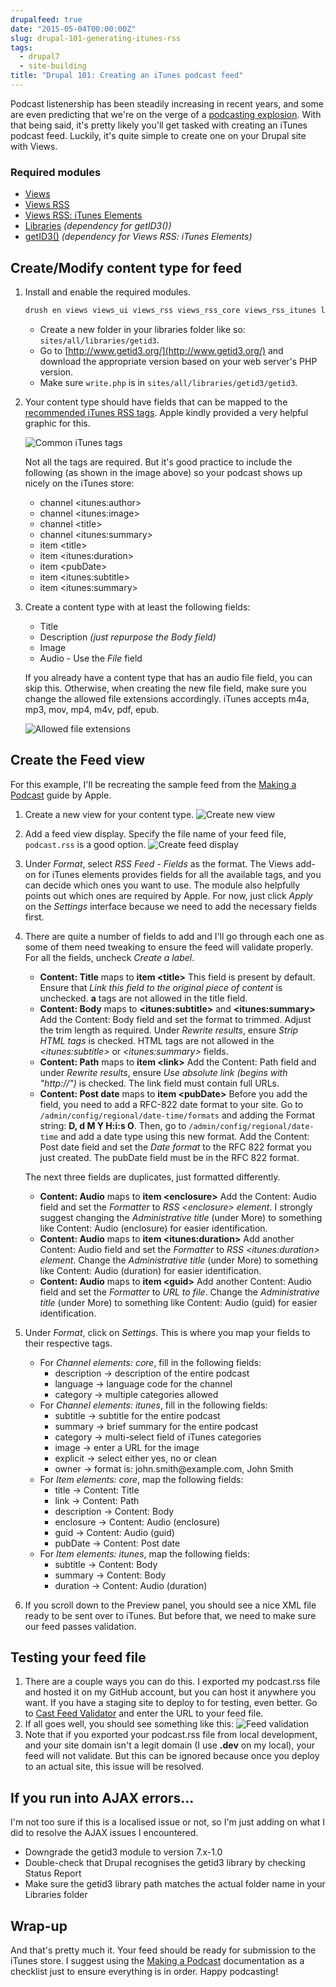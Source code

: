 ```yaml
---
drupalfeed: true
date: "2015-05-04T00:00:00Z"
slug: drupal-101-generating-itunes-rss
tags:
  - drupal7
  - site-building
title: "Drupal 101: Creating an iTunes podcast feed"
---
```


Podcast listenership has been steadily increasing in recent years, and some are even predicting that we're on the verge of a [podcasting explosion](http://contently.com/strategist/2014/10/21/4-predictions-from-top-media-minds/). With that being said, it's pretty likely you'll get tasked with creating an iTunes podcast feed. Luckily, it's quite simple to create one on your Drupal site with Views.

### Required modules

<ul>
    <li class="no-margin"><a href="https://www.drupal.org/project/views">Views</a></li>
    <li class="no-margin"><a href="https://www.drupal.org/project/views_rss">Views RSS</a></li>
    <li class="no-margin"><a href="https://www.drupal.org/project/views_rss_itunes">Views RSS: iTunes Elements</a></li>
    <li class="no-margin"><a href="https://www.drupal.org/project/libraries">Libraries</a><em> (dependency for getID3())</em></li>
    <li><a href="https://www.drupal.org/project/getid3">getID3()</a><em> (dependency for Views RSS: iTunes Elements)</em></li>
</ul>

## Create/Modify content type for feed

1. Install and enable the required modules.

   ```bash
   drush en views views_ui views_rss views_rss_core views_rss_itunes libraries getid3 -y
   ```

   - Create a new folder in your libraries folder like so: <code>sites/all/libraries/getid3</code>.
   - Go to [http://www.getid3.org/](http://www.getid3.org/) and download the appropriate version based on your web server's PHP version.
   - Make sure <code>write.php</code> is in <code>sites/all/libraries/getid3/getid3</code>.

2. Your content type should have fields that can be mapped to the [recommended iTunes RSS tags](https://www.apple.com/sg/itunes/podcasts/specs.html#rss). Apple kindly provided a very helpful graphic for this.

   ![Common iTunes tags](https://www.apple.com/sg/itunes/podcasts/images/itunes-podcast-display.jpg)

   <p class="no-margin">Not all the tags are required. But it's good practice to include the following (as shown in the image above) so your podcast shows up nicely on the iTunes store:</p>
   <ul>
       <li class="no-margin">channel &lt;itunes:author&gt;</li>
       <li class="no-margin">channel &lt;itunes:image&gt;</li>
       <li class="no-margin">channel &lt;title&gt;</li>
       <li class="no-margin">channel &lt;itunes:summary&gt;</li>
       <li class="no-margin">item &lt;title&gt;</li>
       <li class="no-margin">item &lt;itunes:duration&gt;</li>
       <li class="no-margin">item &lt;pubDate&gt;</li>
       <li class="no-margin">item &lt;itunes:subtitle&gt;</li>
       <li class="no-margin">item &lt;itunes:summary&gt;</li>
   </ul>

3. <p class="no-margin">Create a content type with at least the following fields:</p>
   <ul>
       <li class="no-margin">Title</li>
       <li class="no-margin">Description <em>(just repurpose the Body field)</em></li>
       <li class="no-margin">Image</li>
       <li>Audio - Use the <em>File</em> field</li>
   </ul>

   If you already have a content type that has an audio file field, you can skip this. Otherwise, when creating the new file field, make sure you change the allowed file extensions accordingly. iTunes accepts m4a, mp3, mov, mp4, m4v, pdf, epub.

   ![Allowed file extensions](/images/posts/itunes/file-types.jpg)

## Create the Feed view

For this example, I'll be recreating the sample feed from the [Making a Podcast](https://www.apple.com/sg/itunes/podcasts/specs.html) guide by Apple.

1. Create a new view for your content type.
   ![Create new view](/images/posts/itunes/new-view.jpg)
2. Add a feed view display. Specify the file name of your feed file, <code>podcast.rss</code> is a good option.
   ![Create feed display](/images/posts/itunes/feed-display.jpg)
3. Under _Format_, select _RSS Feed - Fields_ as the format. The Views add-on for iTunes elements provides fields for all the available tags, and you can decide which ones you want to use. The module also helpfully points out which ones are required by Apple. For now, just click _Apply_ on the _Settings_ interface because we need to add the necessary fields first.
4. There are quite a number of fields to add and I'll go through each one as some of them need tweaking to ensure the feed will validate properly. For all the fields, uncheck _Create a label_.

   - **Content: Title** maps to **item &lt;title&gt;**
     This field is present by default. Ensure that _Link this field to the original piece of content_ is unchecked. **a** tags are not allowed in the title field.
   - **Content: Body** maps to **&lt;itunes:subtitle&gt;** and **&lt;itunes:summary&gt;**
     Add the Content: Body field and set the format to trimmed. Adjust the trim length as required. Under _Rewrite results_, ensure _Strip HTML tags_ is checked. HTML tags are not allowed in the _&lt;itunes:subtitle&gt;_ or _&lt;itunes:summary&gt;_ fields.
   - **Content: Path** maps to **item &lt;link&gt;**
     Add the Content: Path field and under _Rewrite results_, ensure _Use absolute link (begins with "http://")_ is checked. The link field must contain full URLs.
   - **Content: Post date** maps to **item &lt;pubDate&gt;**
     Before you add the field, you need to add a RFC-822 date format to your site. Go to <code>/admin/config/regional/date-time/formats</code> and adding the Format string: **D, d M Y H:i:s O**. Then, go to <code>/admin/config/regional/date-time</code> and add a date type using this new format.
     Add the Content: Post date field and set the _Date format_ to the RFC 822 format you just created. The pubDate field must be in the RFC 822 format.

   <p class="no-margin">The next three fields are duplicates, just formatted differently.</p>

   - **Content: Audio** maps to **item &lt;enclosure&gt;**
     Add the Content: Audio field and set the _Formatter_ to _RSS &lt;enclosure&gt; element_. I strongly suggest changing the _Administrative title_ (under More) to something like Content: Audio (enclosure) for easier identification.
   - **Content: Audio** maps to **item &lt;itunes:duration&gt;**
     Add another Content: Audio field and set the _Formatter_ to _RSS &lt;itunes:duration&gt; element_. Change the _Administrative title_ (under More) to something like Content: Audio (duration) for easier identification.
   - **Content: Audio** maps to **item &lt;guid&gt;**
     Add another Content: Audio field and set the _Formatter_ to _URL to file_. Change the _Administrative title_ (under More) to something like Content: Audio (guid) for easier identification.

5. Under _Format_, click on _Settings_. This is where you map your fields to their respective tags.

   - For _Channel elements: core_, fill in the following fields:
       <ul>
           <li class="no-margin">description -> description of the entire podcast</li>
           <li class="no-margin">language -> language code for the channel</li>
           <li class="no-margin">category -> multiple categories allowed</li>
       </ul>
   - For _Channel elements: itunes_, fill in the following fields:
       <ul>
           <li class="no-margin">subtitle -> subtitle for the entire podcast</li>
           <li class="no-margin">summary -> brief summary for the entire podcast</li>
           <li class="no-margin">category -> multi-select field of iTunes categories</li>
           <li class="no-margin">image -> enter a URL for the image</li>
           <li class="no-margin">explicit -> select either yes, no or clean</li>
           <li class="no-margin">owner -> format is: john.smith@example.com, John Smith</li>
       </ul>
   - For _Item elements: core_, map the following fields:
       <ul>
           <li class="no-margin">title -> Content: Title</li>
           <li class="no-margin">link -> Content: Path</li>
           <li class="no-margin">description -> Content: Body</li>
           <li class="no-margin">enclosure -> Content: Audio (enclosure)</li>
           <li class="no-margin">guid -> Content: Audio (guid)</li>
           <li class="no-margin">pubDate -> Content: Post date</li>
       </ul>
   - For _Item elements: itunes_, map the following fields:
       <ul>
           <li class="no-margin">subtitle -> Content: Body</li>
           <li class="no-margin">summary -> Content: Body</li>
           <li class="no-margin">duration -> Content: Audio (duration)</li>
       </ul>

6. If you scroll down to the Preview panel, you should see a nice XML file ready to be sent over to iTunes. But before that, we need to make sure our feed passes validation.

## Testing your feed file

1. There are a couple ways you can do this. I exported my podcast.rss file and hosted it on my GitHub account, but you can host it anywhere you want. If you have a staging site to deploy to for testing, even better. Go to [Cast Feed Validator](http://castfeedvalidator.com/) and enter the URL to your feed file.
2. If all goes well, you should see something like this:
   ![Feed validation](/images/posts/itunes/validation.jpg)
3. Note that if you exported your podcast.rss file from local development, and your site domain isn't a legit domain (I use **.dev** on my local), your feed will not validate. But this can be ignored because once you deploy to an actual site, this issue will be resolved.

## If you run into AJAX errors...

I'm not too sure if this is a localised issue or not, so I'm just adding on what I did to resolve the AJAX issues I encountered.

- Downgrade the getid3 module to version 7.x-1.0
- Double-check that Drupal recognises the getid3 library by checking Status Report
- Make sure the getid3 library path matches the actual folder name in your Libraries folder

## Wrap-up

And that's pretty much it. Your feed should be ready for submission to the iTunes store. I suggest using the [Making a Podcast](https://www.apple.com/sg/itunes/podcasts/specs.html) documentation as a checklist just to ensure everything is in order. Happy podcasting!
